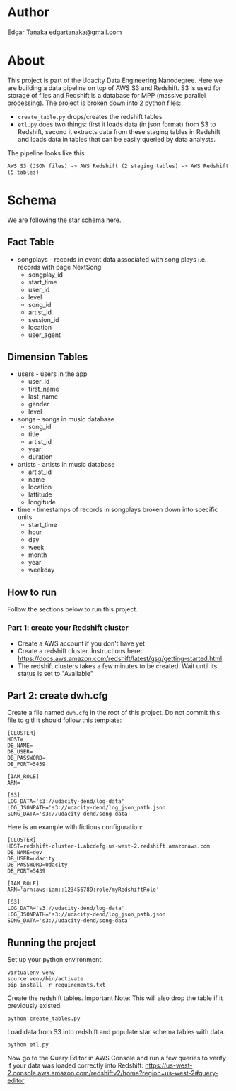 # Author
Edgar Tanaka <edgartanaka@gmail.com>

# About
This project is part of the Udacity Data Engineering Nanodegree.
Here we are building a data pipeline on top of AWS S3 and Redshift.
S3 is used for storage of files and Redshift is a database for MPP (massive
parallel processing).
The project is broken down into 2 python files:
- `create_table.py` drops/creates the redshift tables
- `etl.py` does two things: first it loads data (in json format) from S3
to Redshift, second it extracts data from these staging tables in Redshift
and loads data in tables that can be easily queried by data analysts.

The pipeline looks like this:
```
AWS S3 (JSON files) -> AWS Redshift (2 staging tables) -> AWS Redshift (5 tables)
```    

# Schema
We are following the star schema here. 

## Fact Table
* songplays - records in event data associated with song plays i.e. records with page NextSong
    * songplay_id
    * start_time
    * user_id
    * level
    * song_id
    * artist_id
    * session_id
    * location
    * user_agent

## Dimension Tables
* users - users in the app
    * user_id
    * first_name
    * last_name
    * gender
    * level
* songs - songs in music database
    * song_id
    * title
    * artist_id
    * year
    * duration
* artists - artists in music database
    * artist_id
    * name
    * location
    * lattitude
    * longitude
* time - timestamps of records in songplays broken down into specific units
    * start_time
    * hour
    * day
    * week
    * month
    * year
    * weekday

## How to run
Follow the sections below to run this project.

### Part 1: create your Redshift cluster
- Create a AWS account if you don't have yet
- Create a redshift cluster. Instructions here: https://docs.aws.amazon.com/redshift/latest/gsg/getting-started.html
- The redshift clusters takes a few minutes to be created. Wait until its status is set to "Available" 

## Part 2: create dwh.cfg
Create a file named `dwh.cfg` in the root of this project. Do not commit this file to git!
It should follow this template:
```
[CLUSTER]
HOST=
DB_NAME=
DB_USER=
DB_PASSWORD=
DB_PORT=5439

[IAM_ROLE]
ARN=

[S3]
LOG_DATA='s3://udacity-dend/log-data'
LOG_JSONPATH='s3://udacity-dend/log_json_path.json'
SONG_DATA='s3://udacity-dend/song-data'
```

Here is an example with fictious configuration:
```
[CLUSTER]
HOST=redshift-cluster-1.abcdefg.us-west-2.redshift.amazonaws.com
DB_NAME=dev
DB_USER=udacity
DB_PASSWORD=Udacity
DB_PORT=5439

[IAM_ROLE]
ARN='arn:aws:iam::123456789:role/myRedshiftRole'

[S3]
LOG_DATA='s3://udacity-dend/log-data'
LOG_JSONPATH='s3://udacity-dend/log_json_path.json'
SONG_DATA='s3://udacity-dend/song-data'
```

## Running the project
Set up your python environment:
```
virtualenv venv
source venv/bin/activate
pip install -r requirements.txt
```

Create the redshift tables. 
Important Note: This will also drop the table if it previously existed.
```
python create_tables.py
```

Load data from S3 into redshift and populate star schema tables with data.
```
python etl.py
```

Now go to the Query Editor in AWS Console and run a few queries to verify if your 
data was loaded correctly into Redshift: https://us-west-2.console.aws.amazon.com/redshiftv2/home?region=us-west-2#query-editor



